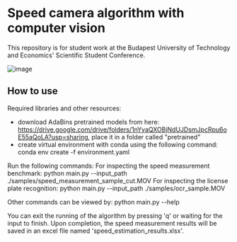 # Speed camera algorithm with computer vision

This repository is for student work at the Budapest University of Technology and Economics' Scientific Student Conference.

![image](https://github.com/Kurtiadam/speedcam_cvs/assets/98428367/51f2c69d-5758-4fde-9175-7b40dd9e4655)

## How to use 
Required libraries and other resources:
- download AdaBins pretrained models from here: https://drive.google.com/drive/folders/1nYyaQXOBjNdUJDsmJpcRpu6oE55aQoLA?usp=sharing, place it in a folder called "pretrained"
- create virtual environment with conda using the following command: conda env create -f environment.yaml

Run the following commands:
For inspecting the speed measurement benchmark: python main.py --input_path ./samples/speed_measurement_sample_cut.MOV
For inspecting the license plate recognition: python main.py --input_path ./samples/ocr_sample.MOV

Other commands can be viewed by: python main.py --help

You can exit the running of the algorithm by pressing 'q' or waiting for the input to finish. Upon completion, the speed measurement results will be saved in an excel file named 'speed_estimation_results.xlsx'.
